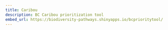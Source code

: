 ```yaml
---
title: Caribou
description: BC Caribou prioritization tool
embed_url: https://biodiversity-pathways.shinyapps.io/bcprioritytool/
---
```

